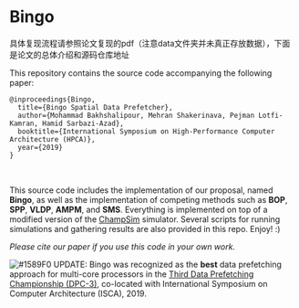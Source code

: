 # Bingo
具体复现流程请参照论文复现的pdf（注意data文件夹并未真正存放数据），下面是论文的总体介绍和源码仓库地址

This repository contains the source code accompanying the following paper:
```
@inproceedings{Bingo,
  title={Bingo Spatial Data Prefetcher},
  author={Mohammad Bakhshalipour, Mehran Shakerinava, Pejman Lotfi-Kamran, Hamid Sarbazi-Azad},
  booktitle={International Symposium on High-Performance Computer Architecture (HPCA)},
  year={2019}
}
```
<br/>

This source code includes the implementation of our proposal, named **Bingo**, as well as the implementation of competing methods such as **BOP**, **SPP**, **VLDP**, **AMPM**, and **SMS**. Everything is implemented on top of a modified version of the [ChampSim](https://github.com/ChampSim/ChampSim) simulator. Several scripts for running simulations and gathering results are also provided in this repo. Enjoy! :)
<br/>

*Please cite our paper if you use this code in your own work.*

![#1589F0](https://via.placeholder.com/15/1589F0/000000?text=+) UPDATE: Bingo was recognized as the **best** data prefetching approach for multi-core processors in the [Third Data Prefetching Championship (DPC-3)](https://dpc3.compas.cs.stonybrook.edu/slides/dpc3_closing.pdf), co-located with International Symposium on Computer Architecture (ISCA), 2019.
